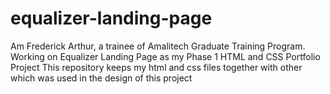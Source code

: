 # equalizer-landing-page
Am Frederick Arthur, a trainee of Amalitech Graduate Training Program.
Working on Equalizer Landing Page as my Phase 1 HTML and CSS Portfolio Project
This repository keeps my html and css files together with other which was used in the design of this project
